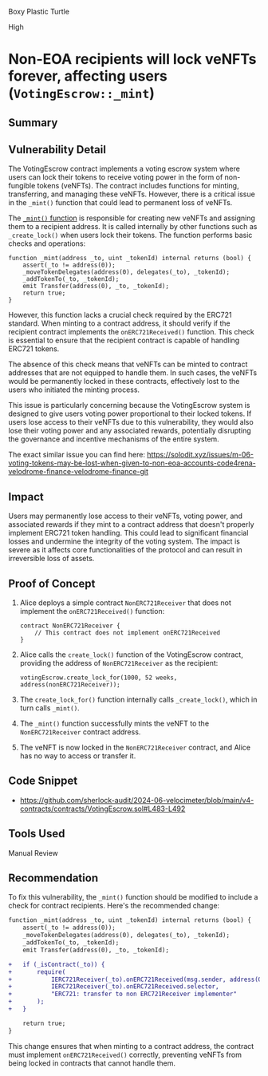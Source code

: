 Boxy Plastic Turtle

High

# Non-EOA recipients will lock veNFTs forever, affecting users (`VotingEscrow::_mint`)

## Summary

## Vulnerability Detail

The VotingEscrow contract implements a voting escrow system where users can lock their tokens to receive voting power in the form of non-fungible tokens (veNFTs). The contract includes functions for minting, transferring, and managing these veNFTs. However, there is a critical issue in the `_mint()` function that could lead to permanent loss of veNFTs.

The [`_mint()` function](https://github.com/sherlock-audit/2024-06-velocimeter/blob/main/v4-contracts/contracts/VotingEscrow.sol#L483-L492) is responsible for creating new veNFTs and assigning them to a recipient address. It is called internally by other functions such as `_create_lock()` when users lock their tokens. The function performs basic checks and operations:

```solidity
function _mint(address _to, uint _tokenId) internal returns (bool) {
    assert(_to != address(0));
    _moveTokenDelegates(address(0), delegates(_to), _tokenId);
    _addTokenTo(_to, _tokenId);
    emit Transfer(address(0), _to, _tokenId);
    return true;
}
```

However, this function lacks a crucial check required by the ERC721 standard. When minting to a contract address, it should verify if the recipient contract implements the `onERC721Received()` function. This check is essential to ensure that the recipient contract is capable of handling ERC721 tokens.

The absence of this check means that veNFTs can be minted to contract addresses that are not equipped to handle them. In such cases, the veNFTs would be permanently locked in these contracts, effectively lost to the users who initiated the minting process.

This issue is particularly concerning because the VotingEscrow system is designed to give users voting power proportional to their locked tokens. If users lose access to their veNFTs due to this vulnerability, they would also lose their voting power and any associated rewards, potentially disrupting the governance and incentive mechanisms of the entire system.

The exact similar issue you can find here: https://solodit.xyz/issues/m-06-voting-tokens-may-be-lost-when-given-to-non-eoa-accounts-code4rena-velodrome-finance-velodrome-finance-git

## Impact
Users may permanently lose access to their veNFTs, voting power, and associated rewards if they mint to a contract address that doesn't properly implement ERC721 token handling. This could lead to significant financial losses and undermine the integrity of the voting system. The impact is severe as it affects core functionalities of the protocol and can result in irreversible loss of assets.

## Proof of Concept
1. Alice deploys a simple contract `NonERC721Receiver` that does not implement the `onERC721Received()` function:
   ```solidity
   contract NonERC721Receiver {
       // This contract does not implement onERC721Received
   }
   ```

2. Alice calls the `create_lock()` function of the VotingEscrow contract, providing the address of `NonERC721Receiver` as the recipient:
   ```solidity
   votingEscrow.create_lock_for(1000, 52 weeks, address(nonERC721Receiver));
   ```

3. The `create_lock_for()` function internally calls `_create_lock()`, which in turn calls `_mint()`.

4. The `_mint()` function successfully mints the veNFT to the `NonERC721Receiver` contract address.

5. The veNFT is now locked in the `NonERC721Receiver` contract, and Alice has no way to access or transfer it.


## Code Snippet
- https://github.com/sherlock-audit/2024-06-velocimeter/blob/main/v4-contracts/contracts/VotingEscrow.sol#L483-L492



## Tools Used
Manual Review

## Recommendation
To fix this vulnerability, the `_mint()` function should be modified to include a check for contract recipients. Here's the recommended change:

```diff
function _mint(address _to, uint _tokenId) internal returns (bool) {
    assert(_to != address(0));
    _moveTokenDelegates(address(0), delegates(_to), _tokenId);
    _addTokenTo(_to, _tokenId);
    emit Transfer(address(0), _to, _tokenId);

+   if (_isContract(_to)) {
+       require(
+           IERC721Receiver(_to).onERC721Received(msg.sender, address(0), _tokenId, "") ==
+           IERC721Receiver(_to).onERC721Received.selector,
+           "ERC721: transfer to non ERC721Receiver implementer"
+       );
+   }

    return true;
}
```

This change ensures that when minting to a contract address, the contract must implement `onERC721Received()` correctly, preventing veNFTs from being locked in contracts that cannot handle them.